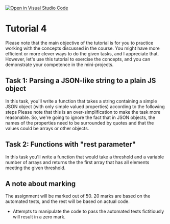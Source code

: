 [![Open in Visual Studio Code](https://classroom.github.com/assets/open-in-vscode-f059dc9a6f8d3a56e377f745f24479a46679e63a5d9fe6f495e02850cd0d8118.svg)](https://classroom.github.com/online_ide?assignment_repo_id=5950230&assignment_repo_type=AssignmentRepo)
# Tutorial 4
Please note that the main objective of the tutorial is for you to practice working with the concepts discussed in the course. You might have more efficient or more clever ways to do the given tasks, and I appreciate that. However, let's use this tutorial to exercise the concepts, and you can demonstrate your competence in the mini-projects.

## Task 1: Parsing a JSON-like string to a plain JS object
In this task, you'll write a function that takes a string containing a simple JSON object (with only simple valued properties) according to the following steps
Please note that this is an over-simplification to make the task more reasonable. So, we're going to ignore the fact that in JSON objects, the names of the properties need to be surrounded by quotes and that the values could be arrays or other objects.

## Task 2: Functions with "rest parameter"

In this task you'll write a function that would take a threshold and a variable number of arrays and returns the the first array that has all elements meeting the given threshold.

## A note about marking
The assignment will be marked out of 50. 20 marks are based on the automated tests, and the rest will be based on actual code.
- Attempts to manipulate the code to pass the automated tests fictitiously will result in a zero mark.
